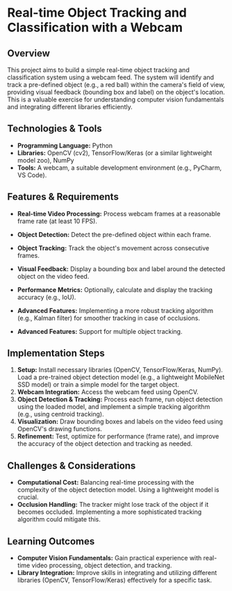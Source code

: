 # Real-time Object Tracking and Classification with a Webcam

## Overview
This project aims to build a simple real-time object tracking and classification system using a webcam feed.  The system will identify and track a pre-defined object (e.g., a red ball) within the camera's field of view, providing visual feedback (bounding box and label) on the object's location. This is a valuable exercise for understanding computer vision fundamentals and integrating different libraries efficiently.

## Technologies & Tools
- **Programming Language:** Python
- **Libraries:** OpenCV (cv2), TensorFlow/Keras (or a similar lightweight model zoo), NumPy
- **Tools:** A webcam, a suitable development environment (e.g., PyCharm, VS Code).

## Features & Requirements
- **Real-time Video Processing:**  Process webcam frames at a reasonable frame rate (at least 10 FPS).
- **Object Detection:** Detect the pre-defined object within each frame.
- **Object Tracking:** Track the object's movement across consecutive frames.
- **Visual Feedback:** Display a bounding box and label around the detected object on the video feed.
- **Performance Metrics:**  Optionally, calculate and display the tracking accuracy (e.g., IoU).


- **Advanced Features:** Implementing a more robust tracking algorithm (e.g., Kalman filter) for smoother tracking in case of occlusions.
- **Advanced Features:** Support for multiple object tracking.

## Implementation Steps
1. **Setup:** Install necessary libraries (OpenCV, TensorFlow/Keras, NumPy).  Load a pre-trained object detection model (e.g., a lightweight MobileNet SSD model) or train a simple model for the target object.
2. **Webcam Integration:**  Access the webcam feed using OpenCV.
3. **Object Detection & Tracking:** Process each frame, run object detection using the loaded model, and implement a simple tracking algorithm (e.g., using centroid tracking).
4. **Visualization:** Draw bounding boxes and labels on the video feed using OpenCV's drawing functions.
5. **Refinement:** Test, optimize for performance (frame rate), and improve the accuracy of the object detection and tracking as needed.


## Challenges & Considerations
- **Computational Cost:**  Balancing real-time processing with the complexity of the object detection model. Using a lightweight model is crucial.
- **Occlusion Handling:**  The tracker might lose track of the object if it becomes occluded. Implementing a more sophisticated tracking algorithm could mitigate this.


## Learning Outcomes
- **Computer Vision Fundamentals:**  Gain practical experience with real-time video processing, object detection, and tracking.
- **Library Integration:** Improve skills in integrating and utilizing different libraries (OpenCV, TensorFlow/Keras) effectively for a specific task.

